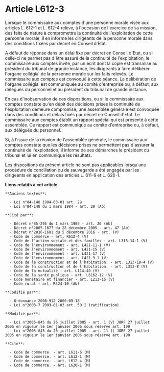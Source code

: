 # Article L612-3

Lorsque le commissaire aux comptes d'une personne morale visée aux articles L. 612-1 et L. 612-4 relève, à l'occasion de
l'exercice de sa mission, des faits de nature à compromettre la continuité de l'exploitation de cette personne morale, il en
informe les dirigeants de la personne morale dans des conditions fixées par décret en Conseil d'Etat.

A défaut de réponse dans un délai fixé par décret en Conseil d'Etat, ou si celle-ci ne permet pas d'être assuré de la
continuité de l'exploitation, le commissaire aux comptes invite, par un écrit dont la copie est transmise au président du
tribunal de grande instance, les dirigeants à faire délibérer l'organe collégial de la personne morale sur les faits relevés.
Le commissaire aux comptes est convoqué à cette séance. La délibération de l'organe collégial est communiquée au comité
d'entreprise ou, à défaut, aux délégués du personnel et au président du tribunal de grande instance.

En cas d'inobservation de ces dispositions, ou si le commissaire aux comptes constate qu'en dépit des décisions prises la
continuité de l'exploitation demeure compromise, une assemblée générale est convoquée dans des conditions et délais fixés par
décret en Conseil d'Etat. Le commissaire aux comptes établit un rapport spécial qui est présenté à cette assemblée. Ce
rapport est communiqué au comité d'entreprise ou, à défaut, aux délégués du personnel.

Si, à l'issue de la réunion de l'assemblée générale, le commissaire aux comptes constate que les décisions prises ne
permettent pas d'assurer la continuité de l'exploitation, il informe de ses démarches le président du tribunal et lui en
communique les résultats.

Les dispositions du présent article ne sont pas applicables lorsqu'une procédure de conciliation ou de sauvegarde a été
engagée par les dirigeants en application des articles L. 611-6 et L. 620-1.

**Liens relatifs à cet article**

	**Anciens textes**:

	  - Loi n°84-148 1984-03-01 art. 29
	  - Loi n°84-148 du 1 mars 1984 - art. 29 (Ab)

	**Cité par**:

	  - Décret n°85-295 du 1 mars 1985 - art. 26 (Ab)
	  - Décret n°2005-1677 du 28 décembre 2005 - art. 47 (Ab)
	  - Décret n°2016-1681 du 5 décembre 2016 - art. (V)
	  - Code de commerce - art. R612-4 (V)
	  - Code de l'action sociale et des familles - art. L313-14-1 (V)
	  - Code de l'environnement - art. L421-11-1 (V)
	  - Code de l'environnement - art. L421-15 (V)
	  - Code de l'environnement - art. L421-17 (V)
	  - Code de l'environnement - art. L421-9-1 (V)
	  - Code de la construction et de l'habitation. - art. L313-18-4 (V)
	  - Code de la construction et de l'habitation. - art. L313-8 (V)
	  - Code de la mutualité - art. L114-40 (V)
	  - Code de la santé publique - art. L6162-12 (V)
	  - Code monétaire et financier - art. L213-15 (V)
	  - Code rural - art. R524-10 (Ab)

	**Codifié par**:

	  - Ordonnance 2000-912 2000-09-18
	  - Loi n°2003-7 2003-01-03 art. 50 I (ratification)

	**Modifié par**:

	  - Loi n°2005-845 du 26 juillet 2005 - art. 1 (V) JORF 27 juillet 2005 en vigueur le 1er janvier 2006 sous réserve art. 190
	  - Loi n°2005-845 du 26 juillet 2005 - art. 11 () JORF 27 juillet 2005 en vigueur le 1er janvier 2006 sous réserve art. 190

	**Cite**:

	  - Code de commerce. - art. L611-6 (M)
	  - Code de commerce. - art. L612-1 (M)
	  - Code de commerce. - art. L612-4 (M)
	  - Code de commerce. - art. L620-1 (M)
